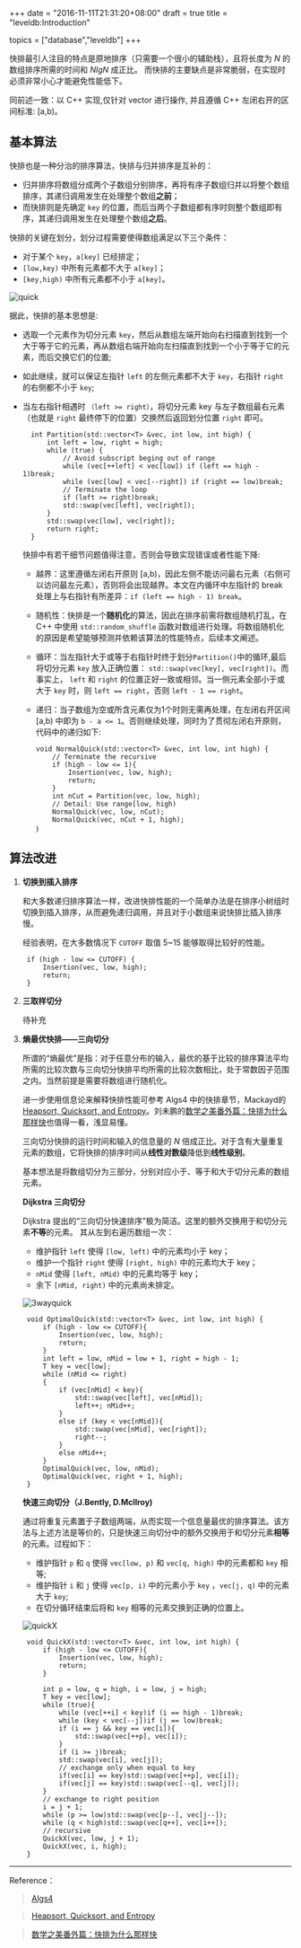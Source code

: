+++
date = "2016-11-11T21:31:20+08:00"
draft = true
title = "leveldb:Introduction"

topics = ["database","leveldb"]
+++

快排最引人注目的特点是原地排序（只需要一个很小的辅助栈），且将长度为 *N* 的数组排序所需的时间和 *NlgN* 成正比。
而快排的主要缺点是非常脆弱，在实现时必须非常小心才能避免性能低下。

同前述一致：以 C++ 实现,仅针对 vector 进行操作, 并且遵循 C++ 左闭右开的区间标准: [a,b)。

## 基本算法 ##

快排也是一种分治的排序算法，快排与归并排序是互补的：

- 归并排序将数组分成两个子数组分别排序，再将有序子数组归并以将整个数组排序，其递归调用发生在处理整个数组**之前**；
- 而快排则是先确定 `key` 的位置，而后当两个子数组都有序时则整个数组即有序，其递归调用发生在处理整个数组**之后**。

快排的关键在划分，划分过程需要使得数组满足以下三个条件：

- 对于某个 `key`，`a[key]` 已经排定；
- `[low,key)` 中所有元素都不大于 `a[key]`；
- `[key,high)` 中所有元素都不小于 `a[key]`。
  
![quick](http://7vij5d.com1.z0.glb.clouddn.com/quick.png)
  
据此，快排的基本思想是:

- 选取一个元素作为切分元素 `key`，然后从数组左端开始向右扫描直到找到一个大于等于它的元素，再从数组右端开始向左扫描直到找到一个小于等于它的元素，而后交换它们的位置;
- 如此继续，就可以保证左指针 `left` 的左侧元素都不大于 `key`，右指针 `right` 的右侧都不小于 `key`;
- 当左右指针相遇时 `（left >= right）`，将切分元素 key 与左子数组最右元素（也就是 `right` 最终停下的位置）交换然后返回划分位置 `right` 即可。

        int Partition(std::vector<T> &vec, int low, int high) {
            int left = low, right = high;
            while (true) {
            	// Avoid subscript beging out of range
            	while (vec[++left] < vec[low]) if (left == high - 1)break;
            	while (vec[low] < vec[--right]) if (right == low)break;
            	// Terminate the loop
            	if (left >= right)break;
            	std::swap(vec[left], vec[right]);
            }
            std::swap(vec[low], vec[right]);
            return right;
        }

  快排中有若干细节问题值得注意，否则会导致实现错误或者性能下降:

  - 越界：这里遵循左闭右开原则 [a,b)，因此左侧不能访问最右元素（右侧可以访问最左元素），否则将会出现越界。本文在内循环中左指针的 break 处理上与右指针有所差异：`if (left == high - 1) break`。
  - 随机性：快排是一个**随机化**的算法，因此在排序前需将数组随机打乱，在 C++ 中使用    `std::random_shuffle` 函数对数组进行处理。将数组随机化的原因是希望能够预测并依赖该算法的性能特点，后续本文阐述。
  - 循环：当左指针大于或等于右指针时终于划分`Partition()`中的循环,最后将切分元素 `key` 放入正确位置： `std::swap(vec[key], vec[right])`。而事实上， `left` 和 `right` 的位置正好一致或相邻。当一侧元素全部小于或大于 `key` 时，则 `left == right`，否则 `left - 1 == right`。
  - 递归：当子数组为空或所含元素仅为1个时则无需再处理，在左闭右开区间 [a,b) 中即为 `b - a <= 1`。否则继续处理，同时为了贯彻左闭右开原则，代码中的递归如下:
  
        void NormalQuick(std::vector<T> &vec, int low, int high) {
        	// Terminate the recursive
            if (high - low <= 1){
        		Insertion(vec, low, high);
        		return;
        	}
        	int nCut = Partition(vec, low, high);
        	// Detail: Use range[low, high)
        	NormalQuick(vec, low, nCut);
        	NormalQuick(vec, nCut + 1, high);
        ｝

## 算法改进 ##

1. **切换到插入排序**
  
    和大多数递归排序算法一样，改进快排性能的一个简单办法是在排序小树组时切换到插入排序，从而避免递归调用，并且对于小数组来说快排比插入排序慢。

    经验表明，在大多数情况下 `CUTOFF` 取值 5~15 能够取得比较好的性能。

        if (high - low <= CUTOFF) {
        	Insertion(vec, low, high);
        	return;
        }

2. **三取样切分**

    待补充

3. **熵最优快排——三向切分**

     所谓的“熵最优”是指：对于任意分布的输入，最优的基于比较的排序算法平均所需的比较次数与三向切分快排平均所需的比较次数相比，处于常数因子范围之内。当然前提是需要将数组进行随机化。

    进一步使用信息论来解释快排性能可参考 Algs4 中的快排章节，Mackayd的[Heapsort, Quicksort, and Entropy](http://users.aims.ac.za/~mackay/sorting/sorting.html)。刘未鹏的[数学之美番外篇：快排为什么那样快](http://mindhacks.cn/2008/06/13/why-is-quicksort-so-quick/)也值得一看，浅显易懂。

    三向切分快排的运行时间和输入的信息量的 *N* 倍成正比。对于含有大量重复元素的数组，它将快排的排序时间从**线性对数级**降低到**线性级别**。

    基本想法是将数组切分为三部分，分别对应小于、等于和大于切分元素的数组元素。

    **Dijkstra 三向切分**

    Dijkstra 提出的“三向切分快速排序”极为简洁。这里的额外交换用于和切分元素**不等**的元素。 其从左到右遍历数组一次：

     - 维护指针 `left` 使得 `[low, left)` 中的元素均小于 key；
     - 维护一个指针 `right` 使得 `[right, high)` 中的元素均大于 key；
     - `nMid` 使得 `[left, nMid)` 中的元素均等于 key；
     - 余下 `[nMid, right)` 中的元素尚未排定。

    ![3wayquick](http://7vij5d.com1.z0.glb.clouddn.com/3-wayquick.png)

        void OptimalQuick(std::vector<T> &vec, int low, int high) {
        	if (high - low <= CUTOFF){
        		Insertion(vec, low, high);
        		return;
        	}
        	int left = low, nMid = low + 1, right = high - 1;
        	T key = vec[low];
        	while (nMid <= right)
        	{
        		if (vec[nMid] < key){
        			std::swap(vec[left], vec[nMid]);
        			left++; nMid++;
        		}
        		else if (key < vec[nMid]){
        			std::swap(vec[nMid], vec[right]);
        			right--;
        		}
        		else nMid++;
        	}
        	OptimalQuick(vec, low, nMid);
        	OptimalQuick(vec, right + 1, high);
        }

    **快速三向切分（J.Bently, D.McIlroy)**

    通过将重复元素置于子数组两端，从而实现一个信息量最优的排序算法。该方法与上述方法是等价的，只是快速三向切分中的额外交换用于和切分元素**相等**的元素。过程如下：

     - 维护指针 `p` 和 `q` 使得 `vec[low, p)` 和 `vec[q, high)` 中的元素都和 `key` 相等;
     - 维护指针 `i` 和 `j` 使得 `vec[p, i)` 中的元素小于 `key` ，`vec[j, q)` 中的元素大于 `key`;
     - 在切分循环结束后将和 `key` 相等的元素交换到正确的位置上。

    ![quickX](http://7vij5d.com1.z0.glb.clouddn.com/bmquick.png)
    
    	void QuickX(std::vector<T> &vec, int low, int high) {
    		if (high - low <= CUTOFF){
    			Insertion(vec, low, high);
    			return;
    		}
    
    		int p = low, q = high, i = low, j = high;
    		T key = vec[low];
    		while (true){
    			while (vec[++i] < key)if (i == high - 1)break;
    			while (key < vec[--j])if (j == low)break;
    			if (i == j && key == vec[i]){
    				std::swap(vec[++p], vec[i]);
    			}
    			if (i >= j)break;
    			std::swap(vec[i], vec[j]);
    			// exchange only when equal to key
    			if(vec[i] == key)std::swap(vec[++p], vec[i]);
    			if(vec[j] == key)std::swap(vec[--q], vec[j]);
    		}
    		// exchange to right position
    		i = j + 1;
    		while (p >= low)std::swap(vec[p--], vec[j--]);
    		while (q < high)std::swap(vec[q++], vec[i++]);
    		// recursive
    		QuickX(vec, low, j + 1);
    		QuickX(vec, i, high);
    	}

----------
Reference：

> [Algs4](http://algs4.cs.princeton.edu/home/)

> [Heapsort, Quicksort, and Entropy](http://users.aims.ac.za/~mackay/sorting/sorting.html)

> [数学之美番外篇：快排为什么那样快](http://mindhacks.cn/2008/06/13/why-is-quicksort-so-quick/)
